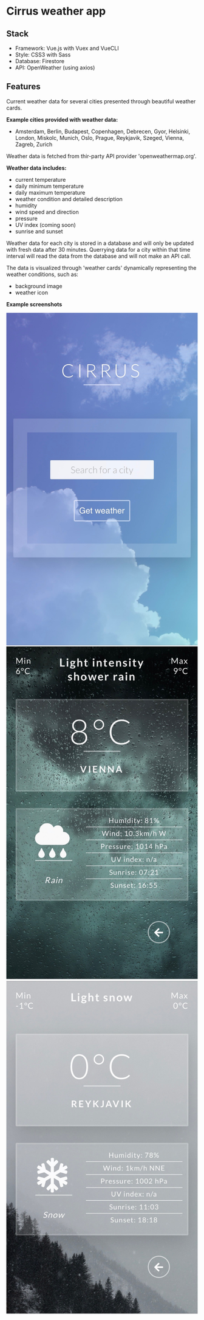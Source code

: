 # Cirrus weather app

## Stack

- Framework: Vue.js with Vuex and VueCLI
- Style: CSS3 with Sass
- Database: Firestore
- API: OpenWeather (using axios)

## Features

Current weather data for several cities presented through beautiful weather cards.

**Example cities provided with weather data:**
- Amsterdam, Berlin, Budapest, Copenhagen, Debrecen, Gyor, Helsinki, London, Miskolc, Munich, Oslo, Prague, Reykjavik, Szeged, Vienna, Zagreb, Zurich

Weather data is fetched from thir-party API provider 'openweathermap.org'.

**Weather data includes:**
- current temperature
- daily minimum temperature
- daily maximum temperature
- weather condition and detailed description
- humidity
- wind speed and direction
- pressure
- UV index (coming soon)
- sunrise and sunset

Weather data for each city is stored in a database and will only be updated with fresh data after 30 minutes. Querrying data for a city within that time interval will read the data from the database and will not make an API call.

The data is visualized through 'weather cards' dynamically representing the weather conditions, such as:
- background image
- weather icon

 **Example screenshots**

![screenshot1](./screenshots/home.jpeg)
![screenshot2](./screenshots/rainy.jpeg)
![screenshot3](./screenshots/snowy.jpeg)